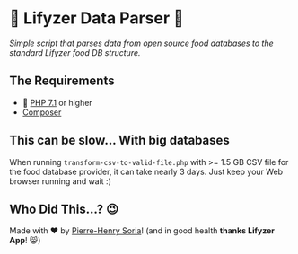 # 🍏 Lifyzer Data Parser 🍓

_Simple script that parses data from open source food databases to the standard Lifyzer food DB structure._


## The Requirements

* 🐘 [PHP 7.1](http://php.net/releases/7_1_0.php) or higher
* [Composer](https://getcomposer.org)


## This can be slow... With big databases

When running `transform-csv-to-valid-file.php` with >= 1.5 GB CSV file for the food database provider, it can take nearly 3 days. Just keep your Web browser running and wait :) 


## Who Did This...? 😉

Made with ❤️ by [Pierre-Henry Soria](http://pierrehenry.be)! (and in good health **thanks Lifyzer App**! 😸)
